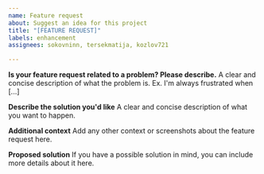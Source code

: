 ```yaml
---
name: Feature request
about: Suggest an idea for this project
title: "[FEATURE REQUEST]"
labels: enhancement
assignees: sokovninn, tersekmatija, kozlov721

---
```


**Is your feature request related to a problem? Please describe.**
A clear and concise description of what the problem is. Ex. I'm always frustrated when [...]

**Describe the solution you'd like**
A clear and concise description of what you want to happen.

**Additional context**
Add any other context or screenshots about the feature request here.

**Proposed solution**
If you have a possible solution in mind, you can include more details about it here.